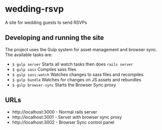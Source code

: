 # wedding-rsvp
A site for wedding guests to send RSVPs

## Developing and running the site

The project uses the Gulp system for asset management and browser sync. The available tasks are:

* `$ gulp server` Starts all watch tasks then does `rails server`
* `$ gulp sass` Compiles sass files
* `$ gulp sass:watch` Watches changes to sass files and recompiles
* `$ gulp bundle` Watches for changes on JS assets and rebundles
* `$ gulp browser-sync` Starts the Browser Sync proxy

## URLs

* http://localhost:3000 - Normal rails server
* http://localhost:3001 - Server with browser sync proxy
* http://localhost:3002 - Browser Sync control panel
